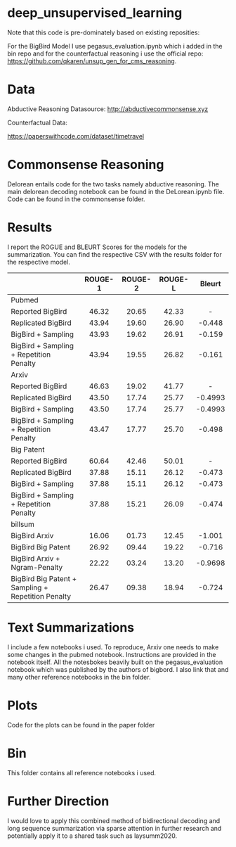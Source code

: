 # deep_unsupervised_learning

Note that this code is pre-dominately based on existing reposities:

For the BigBird Model I use pegasus_evaluation.ipynb which i added in the bin repo and for the counterfactual reasoning i use the official repo: https://github.com/qkaren/unsup_gen_for_cms_reasoning.

# Data

Abductive Reasoning Datasource:
http://abductivecommonsense.xyz

Counterfactual Data: 

https://paperswithcode.com/dataset/timetravel

# Commonsense Reasoning 

Delorean entails code for the two tasks namely abductive reasoning. 
The main delorean decoding notebook can be found in the DeLorean.ipynb file. 
Code can be found in the commonsense folder.

# Results 

I report the ROGUE and BLEURT Scores for the models for the summarization. 
You can find the respective CSV with the results folder for the respective model.

|  | ROUGE-1 | ROUGE-2 | ROUGE-L | Bleurt |
| :--- | :---: | :---: | :---: | :---: |
| Pubmed |  |  |  |  |
| Reported BigBird | 46.32 | 20.65 | 42.33 | - |
| Replicated BigBird | 43.94 | 19.60 | 26.90 | -0.448 |
| BigBird + Sampling | 43.93 | 19.62 | 26.91 | -0.159 |
| BigBird + Sampling + Repetition Penalty | 43.94 | 19.55 | 26.82 | -0.161 |
| Arxiv |  |  |  |  |
| Reported BigBird | 46.63 | 19.02 | 41.77 | - |
| Replicated BigBird | 43.50 | 17.74 | 25.77 | -0.4993 |
| BigBird + Sampling | 43.50 | 17.74 | 25.77 | -0.4993 |
| BigBird + Sampling + Repetition Penalty | 43.47 | 17.77 | 25.70 | -0.498 |
| Big Patent |  |  |  |  |
| Reported BigBird | 60.64 | 42.46 | 50.01 | - |
| Replicated BigBird | 37.88 | 15.11 | 26.12 | -0.473 |
| BigBird + Sampling | 37.88 | 15.11 | 26.12 | -0.473 |
| BigBird + Sampling + Repetition Penalty | 37.88 | 15.21 | 26.09 | -0.474 |
| billsum |  |  |  |  |
| BigBird Arxiv | 16.06 | 01.73 | 12.45 | -1.001 |
| BigBird Big Patent | 26.92 | 09.44 | 19.22 | -0.716 |
| BigBird Arxiv + Ngram-Penalty | 22.22 | 03.24 | 13.20 | -0.9698 |
| BigBird Big Patent + Sampling + Repetition Penalty | 26.47 | 09.38 | 18.94 | -0.724 |

# Text Summarizations

I include a few notebooks i used.
To reproduce, Arxiv one needs to make some changes in the pubmed notebook. 
Instructions are provided in the notebook itself.
All the notesbokes beavily built on the pegasus_evaluation notebook which was published by the authors of bigbord. 
I also link that and many other reference notebooks in the bin folder. 

# Plots 

Code for the plots can be found in the  paper folder

# Bin 

This folder contains all reference notebooks i used.

# Further Direction 

I would love to apply this combined method of bidirectional decoding and long sequence summarization via sparse attention in further research and potentially apply it to a shared task such as laysumm2020.


